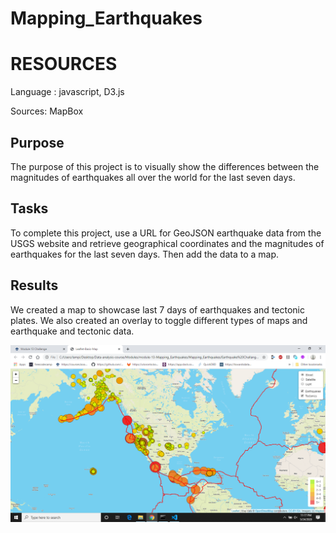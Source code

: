 # Mapping_Earthquakes

# RESOURCES

Language : javascript, D3.js

Sources: MapBox

## Purpose
The purpose of this project is to visually show the differences between the magnitudes of earthquakes all over the world for the last seven days.

## Tasks
To complete this project, use a URL for GeoJSON earthquake data from the USGS website and retrieve geographical coordinates and the magnitudes of earthquakes for the last seven days. Then add the data to a map.

## Results

We created a map to showcase last 7 days of earthquakes and tectonic plates. We also created an overlay to toggle different types of maps and earthquake and tectonic data.


![](/Earthquake%20Challange/earthquakes_tectonics.png)
